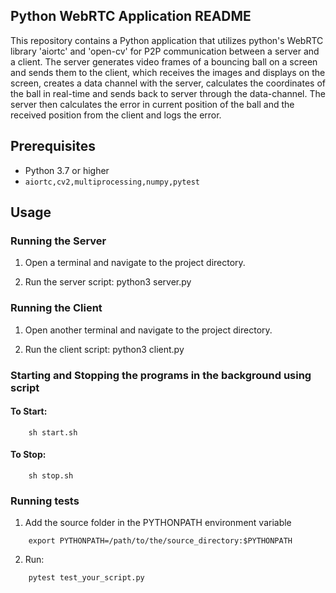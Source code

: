 ## Python WebRTC Application README

This repository contains a Python application that utilizes python's WebRTC library 'aiortc' and 'open-cv' for P2P communication between a server and a client. The server generates video frames of a bouncing ball on a screen and sends them to the client, which receives the images and displays on the screen, creates a data channel with the server, calculates the coordinates of the ball in real-time and sends back to server through the data-channel. The server then calculates the error in current position of the ball and the received position from the client and logs the error.

## Prerequisites

- Python 3.7 or higher
- `aiortc,cv2,multiprocessing,numpy,pytest`

## Usage

### Running the Server

1. Open a terminal and navigate to the project directory.

2. Run the server script:
    python3 server.py

### Running the Client

1. Open another terminal and navigate to the project directory.

2. Run the client script:
    python3 client.py

### Starting and Stopping the programs in the background using script
#### To Start:
```
    sh start.sh
```
#### To Stop:
```
    sh stop.sh
```
### Running tests

1. Add the source folder in the PYTHONPATH environment variable
```
    export PYTHONPATH=/path/to/the/source_directory:$PYTHONPATH
```
2. Run:
```
    pytest test_your_script.py
```
